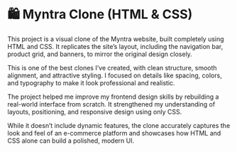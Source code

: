 # 🛍 Myntra Clone (HTML & CSS)

This project is a visual clone of the Myntra website, built completely using HTML and CSS. 
It replicates the site’s layout, including the navigation bar, product grid, and banners, to mirror the original design closely.

This is one of the best clones I’ve created, with clean structure, smooth alignment, and attractive styling.
I focused on details like spacing, colors, and typography to make it look professional and realistic.

The project helped me improve my frontend design skills by rebuilding a real-world interface from scratch.
It strengthened my understanding of layouts, positioning, and responsive design using only CSS.

While it doesn’t include dynamic features, the clone accurately captures the look and feel of an e-commerce platform and showcases how HTML and CSS alone can build a polished, modern UI.
